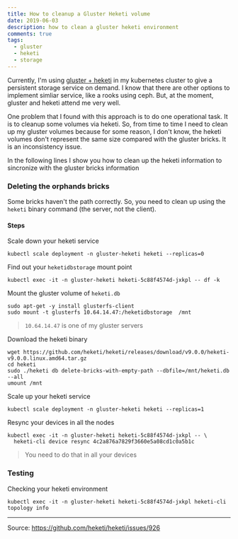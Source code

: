```yaml
---
title: How to cleanup a Gluster Heketi volume
date: 2019-06-03
description: how to clean a gluster heketi environment
comments: true
tags:
  - gluster
  - heketi
  - storage
---
```


Currently, I'm using [gluster + heketi](https://github.com/gluster/gluster-kubernetes) in my kubernetes cluster to give a persistent storage service on demand. I know that there are other options to implement simliar service, like a rooks using ceph. But, at the moment, gluster and heketi attend me very well.

One problem that I found with this approach is to do one operational task. It is to cleanup some volumes via heketi. So, from time to time I need to clean up my gluster volumes because for some reason, I don't know, the heketi volumes don't represent the same size compared with the gluster bricks. It is an inconsistency issue.

In the following lines I show you how to clean up the heketi information to sincronize with the gluster bricks information

### Deleting the orphands bricks

Some bricks haven't the path correctly. So, you need to clean up using the `heketi` binary command (the server, not the client).

#### Steps

Scale down your heketi service

```shell
kubectl scale deployment -n gluster-heketi heketi --replicas=0
```

Find out your `heketidbstorage` mount point 

```shell
kubectl exec -it -n gluster-heketi heketi-5c88f4574d-jxkpl -- df -k
``` 

Mount the gluster volume of `heketi.db`

```shell
sudo apt-get -y install glusterfs-client
sudo mount -t glusterfs 10.64.14.47:/heketidbstorage  /mnt
``` 
> `10.64.14.47` is one of my gluster servers

Download the heketi binary

```shell
wget https://github.com/heketi/heketi/releases/download/v9.0.0/heketi-v9.0.0.linux.amd64.tar.gz 
cd heketi
sudo ./heketi db delete-bricks-with-empty-path --dbfile=/mnt/heketi.db --all
umount /mnt
```

Scale up your heketi service

```shell
kubectl scale deployment -n gluster-heketi heketi --replicas=1
```

Resync your devices in all the nodes

```shell
kubectl exec -it -n gluster-heketi heketi-5c88f4574d-jxkpl -- \ 
  heketi-cli device resync 4c2a876a7829f3660e5a08cd1c0a5b1c
```
> You need to do that in all your devices


### Testing

Checking your heketi environment

```shell
kubectl exec -it -n gluster-heketi heketi-5c88f4574d-jxkpl heketi-cli topology info
``` 

---
Source: https://github.com/heketi/heketi/issues/926


